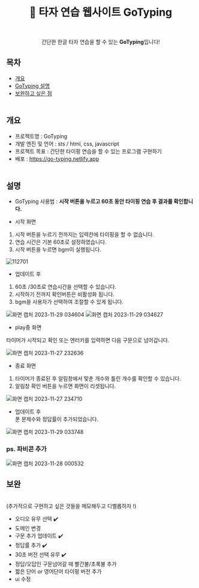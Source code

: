 <h1 align="center">👻 타자 연습 웹사이트 GoTyping</h1><br>

<p align="center">
 간단한 한글 타자 연습을 할 수 있는 <strong>GoTyping</strong>입니다!
</p>

## 목차
- [개요](#개요)
- [GoTyping 설명](#설명)
- [보완하고 싶은 점](#보완)
<br><br>
## 개요
- 프로젝트명 : GoTyping
- 개발 엔진 및 언어 : sts / html, css, javascript
- 프로젝트 목표 : 간단한 타이핑 연습을 할 수 있는 프로그램 구현하기
- 배포 : https://go-typing.netlify.app
<br><br>
## 설명

- GoTyping 사용법 : <strong>시작 버튼을 누르고 60초 동안 타이핑 연습 후 결과를 확인합니다.</strong>

- 시작 화면<br>
 1. 시작 버튼을 누르기 전까지는 입력칸에 타이핑을 할 수 없습니다.
 2. 연습 시간은 기본 60초로 설정하였습니다.
 3. 시작 버튼을 누르면 bgm이 실행됩니다.

![112701](https://github.com/hhhyeon97/GoTyping/assets/148893126/e9072745-ff6e-4ebd-b91a-4e68d13894ff)

- 업데이트 후<br>
1. 60초 /30초로 연습시간을 선택할 수 있습니다.
2. 시작하기 전까지 확인버튼은 비활성화 됩니다.
3. bgm을 사용자가 선택하여 조절할 수 있게 됩니다.

![화면 캡처 2023-11-29 034604](https://github.com/hhhyeon97/GoTyping/assets/148893126/6789597b-dc29-4308-bd53-a7bf8a3250f6)
![화면 캡처 2023-11-29 034627](https://github.com/hhhyeon97/GoTyping/assets/148893126/0713a7b4-74c3-4b20-885b-9f012038d845)


- play중 화면<br>

 타이머가 시작되고 확인 또는 엔터키를 입력하면 다음 구문으로 넘어갑니다.

![화면 캡처 2023-11-27 232636](https://github.com/hhhyeon97/GoTyping/assets/148893126/fe0fa2a0-f751-4a94-9b40-fc3e926e066e)


- 종료 화면<br>
1. 타이머가 종료된 후 알림창에서 맟춘 개수와 틀린 개수를 확인할 수 있습니다.
2. 알림창 확인 버튼을 누르면 화면이 리셋됩니다.

![화면 캡처 2023-11-27 234710](https://github.com/hhhyeon97/GoTyping/assets/148893126/c2fa0ae3-d3ab-4204-9135-5010d01a28ed)

- 업데이트 후<br>
푼 문제수와 정답률이 추가되었습니다.

![화면 캡처 2023-11-29 033748](https://github.com/hhhyeon97/GoTyping/assets/148893126/280a2a42-c2b3-40be-826e-0b2c1319c363)

### ps. 파비콘 추가<br>

![화면 캡처 2023-11-28 000532](https://github.com/hhhyeon97/GoTyping/assets/148893126/36f7cc4d-de05-4f08-9f1d-c8d3d3f7fbf5)


## 보완
<br>
(추가적으로 구현하고 싶은 것들을 메모해두고 디벨롭하자 !)

- 오디오 유무 선택 ✔️
- 도메인 변경
- 구문 추가 업데이트 ✔️
- 정답률 추가 ✔️
- 30초 버전 선택 유무 ✔️
- 정답/오답인 구문넘어갈 때 빨간불/초록불 추가
- 짧은 단어 or 영어단어 타이핑 버전 추가
- ui 수정










